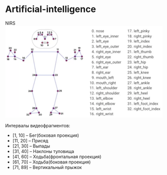 # Artificial-intelligence
NIRS
![Pose.png](Pose.png)

Интервалы видеофрагментов:
-	[1, 10] – Бег(боковая проекция)
-	[11, 20] – Присяд
-	[21, 30] – Выпады 
-	[31, 40] – Наклоны туловища 
-	[41, 60] – Ходьба(фронтальная проекция)
-	[61, 70] – Ходьба(боковая проекция)
-	[71, 89] – Вертикальный прыжок
